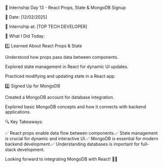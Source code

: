 🚀 Internship Day 13 - React Props, State & MongoDB Signup

📅 Date: [12/02/2025]

🏢 Internship at: [TOP TECH DEVELOPER]

📌 What I Did Today:

1️⃣ Learned About React Props & State

Understood how props pass data between components.

Explored state management in React for dynamic UI updates.

Practiced modifying and updating state in a React app.

2️⃣ Signed Up for MongoDB

Created a MongoDB account for database integration.

Explored basic MongoDB concepts and how it connects with backend applications.

🔍 Key Takeaways:

✅ React props enable data flow between components.✅ State management is crucial for dynamic and interactive UI.✅ MongoDB is essential for modern backend development.✅ Understanding databases is important for full-stack development.

Looking forward to integrating MongoDB with React! 🚀🔥
